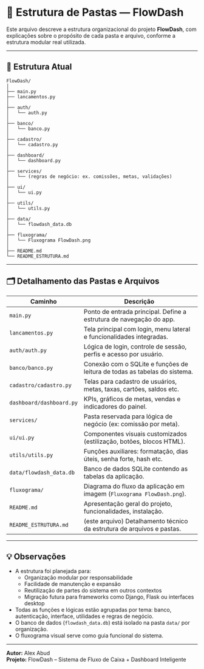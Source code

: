 
# 📁 Estrutura de Pastas — FlowDash

Este arquivo descreve a estrutura organizacional do projeto **FlowDash**, com explicações sobre o propósito de cada pasta e arquivo, conforme a estrutura modular real utilizada.

---

## 🌳 Estrutura Atual

```
FlowDash/
│
├── main.py
├── lancamentos.py
│
├── auth/
│   └── auth.py
│
├── banco/
│   └── banco.py
│
├── cadastro/
│   └── cadastro.py
│
├── dashboard/
│   └── dashboard.py
│
├── services/
│   └── (regras de negócio: ex. comissões, metas, validações)
│
├── ui/
│   └── ui.py
│
├── utils/
│   └── utils.py
│
├── data/
│   └── flowdash_data.db
│
├── fluxograma/
│   └── Fluxograma FlowDash.png
│
├── README.md
└── README_ESTRUTURA.md
```

---

## 🗂️ Detalhamento das Pastas e Arquivos

| Caminho                    | Descrição                                                                 |
|----------------------------|---------------------------------------------------------------------------|
| `main.py`                  | Ponto de entrada principal. Define a estrutura de navegação do app.       |
| `lancamentos.py`           | Tela principal com login, menu lateral e funcionalidades integradas.      |
| `auth/auth.py`             | Lógica de login, controle de sessão, perfis e acesso por usuário.         |
| `banco/banco.py`           | Conexão com o SQLite e funções de leitura de todas as tabelas do sistema. |
| `cadastro/cadastro.py`     | Telas para cadastro de usuários, metas, taxas, cartões, saldos etc.       |
| `dashboard/dashboard.py`   | KPIs, gráficos de metas, vendas e indicadores do painel.                  |
| `services/`                | Pasta reservada para lógica de negócio (ex: comissão por meta).           |
| `ui/ui.py`                 | Componentes visuais customizados (estilização, botões, blocos HTML).      |
| `utils/utils.py`           | Funções auxiliares: formatação, dias úteis, senha forte, hash etc.        |
| `data/flowdash_data.db`    | Banco de dados SQLite contendo as tabelas da aplicação.                   |
| `fluxograma/`              | Diagrama do fluxo da aplicação em imagem (`Fluxograma FlowDash.png`).     |
| `README.md`                | Apresentação geral do projeto, funcionalidades, instalação.               |
| `README_ESTRUTURA.md`      | (este arquivo) Detalhamento técnico da estrutura de arquivos e pastas.    |

---

## 💡 Observações

- A estrutura foi planejada para:
  - Organização modular por responsabilidade
  - Facilidade de manutenção e expansão
  - Reutilização de partes do sistema em outros contextos
  - Migração futura para frameworks como Django, Flask ou interfaces desktop
- Todas as funções e lógicas estão agrupadas por tema: banco, autenticação, interface, utilidades e regras de negócio.
- O banco de dados (`flowdash_data.db`) está isolado na pasta `data/` por organização.
- O fluxograma visual serve como guia funcional do sistema.

---

**Autor:** Alex Abud  
**Projeto:** FlowDash – Sistema de Fluxo de Caixa + Dashboard Inteligente
